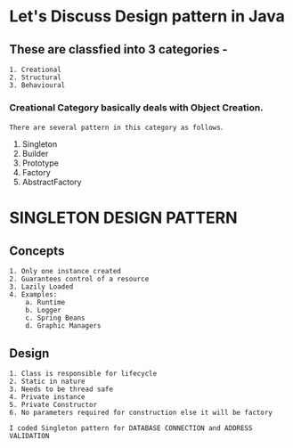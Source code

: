 # Let's Discuss Design pattern in Java
## These are classfied into 3 categories -
	1. Creational
	2. Structural
	3. Behavioural


### Creational Category basically deals with Object Creation.
`There are several pattern in this category as follows`.
1. Singleton
2. Builder
3. Prototype
4. Factory
5. AbstractFactory

# SINGLETON DESIGN PATTERN

## Concepts
	1. Only one instance created
	2. Guarantees control of a resource
	3. Lazily Loaded
	4. Examples:
		a. Runtime
		b. Logger
		c. Spring Beans
		d. Graphic Managers

## Design
	1. Class is responsible for lifecycle
	2. Static in nature
	3. Needs to be thread safe
	4. Private instance
	5. Private Constructor
	6. No parameters required for construction else it will be factory

`I coded Singleton pattern for DATABASE CONNECTION and ADDRESS VALIDATION`
